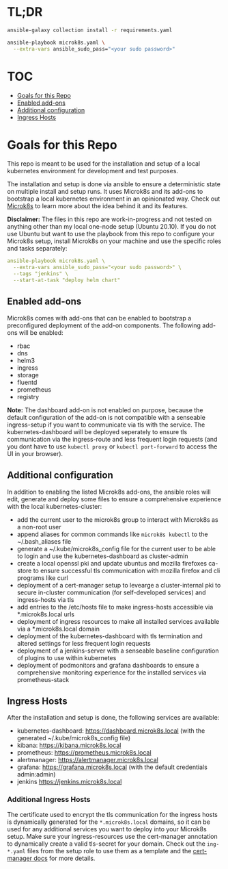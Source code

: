 # TL;DR
```bash
ansible-galaxy collection install -r requirements.yaml
```

```bash
ansible-playbook microk8s.yaml \
  --extra-vars ansible_sudo_pass="<your sudo password>"
```

# TOC
* [Goals for this Repo](#Goals-for-this-Repo)
* [Enabled add-ons](#Enabled-add-ons)
* [Additional configuration](#Additional-configuration)
* [Ingress Hosts](#Ingress-Hosts)

# Goals for this Repo
This repo is meant to be used for the installation and setup of a local kubernetes environment for development and test purposes.

The installation and setup is done via ansible to ensure a deterministic state on multiple install and setup runs. It uses Microk8s and its add-ons to bootstrap a local kubernetes environment in an opinionated way. Check out [Microk8s](https://microk8s.io) to learn more about the idea behind it and its features.

**Disclaimer:** The files in this repo are work-in-progress and not tested on anything other than my local one-node setup (Ubuntu 20.10). If you do not use Ubuntu but want to use the playbook from this repo to configure your Microk8s setup, install Microk8s on your machine and use the specific roles and tasks separately:
```yaml
ansible-playbook microk8s.yaml \
  --extra-vars ansible_sudo_pass="<your sudo password>" \
  --tags "jenkins" \
  --start-at-task "deploy helm chart"
```

## Enabled add-ons
Microk8s comes with add-ons that can be enabled to bootstrap a preconfigured deployment of the add-on components. The following add-ons will be enabled:

* rbac
* dns
* helm3
* ingress
* storage
* fluentd
* prometheus
* registry

**Note:** The dashboard add-on is not enabled on purpose, because the default configuration of the add-on is not compatible with a senseable ingress-setup if you want to communicate via tls with the service. The kubernetes-dashboard will be deployed seperately to ensure tls communication via the ingress-route and less frequent login requests (and you dont have to use `kubectl proxy` or `kubectl port-forward` to access the UI in your browser).  

## Additional configuration
In addition to enabling the listed Microk8s add-ons, the ansible roles will edit, generate and deploy some files to ensure a comprehensive experience with the local kubernetes-cluster:

* add the current user to the microk8s group to interact with Microk8s as a non-root user
* append aliases for common commands like `microk8s kubectl` to the ~/.bash_aliases file
* generate a ~/.kube/microk8s_config file for the current user to be able to login and use the kubernetes-dashboard as cluster-admin
* create a local openssl pki and update ubuntus and mozilla firefoxes ca-store to ensure successful tls communication with mozilla firefox and cli programs like curl
* deployment of a cert-manager setup to levearge a cluster-internal pki to secure in-cluster communication (for self-developed services) and ingress-hosts via tls
* add entries to the /etc/hosts file to make ingress-hosts accessible via *.microk8s.local urls
* deployment of ingress resources to make all installed services available via a *.microk8s.local domain
* deployment of the kubernetes-dashboard with tls termination and altered settings for less frequent login requests
* deployment of a jenkins-server with a senseable baseline configuration of plugins to use within kubernetes
* deployment of podmonitors and grafana dashboards to ensure a comprehensive monitoring experience for the installed services via prometheus-stack

## Ingress Hosts
After the installation and setup is done, the following services are available:
* kubernetes-dashboard: https://dashboard.microk8s.local (with the generated ~/.kube/microk8s_config file)
* kibana: https://kibana.microk8s.local
* prometheus: https://prometheus.microk8s.local
* alertmanager: https://alertmanager.microk8s.local
* grafana: https://grafana.microk8s.local (with the default credentials admin:admin)
* jenkins https://jenkins.microk8s.local

### Additional Ingress Hosts
The certificate used to encrypt the tls communication for the ingress hosts is dynamically generated for the `*.microk8s.local` domains, so it can be used for any additional services you want to deploy into your Microk8s setup. Make sure your ingress-resources use the cert-manager annotation to dynamically create a valid tls-secret for your domain. Check out the `ing-*.yaml` files from the setup role to use them as a template and the [cert-manager docs](https://cert-manager.io/docs/usage/ingress/) for more details.